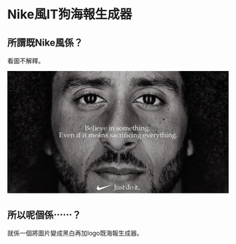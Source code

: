 # Nike風IT狗海報生成器

## 所謂既Nike風係？ ##

看圖不解釋。

![Nike風海報](https://raw.githubusercontent.com/icelam/nike-poster-generator/master/src/assets/images/og/og-img.jpg)

## 所以呢個係⋯⋯？
就係一個將圖片變成黑白再加logo既海報生成器。
